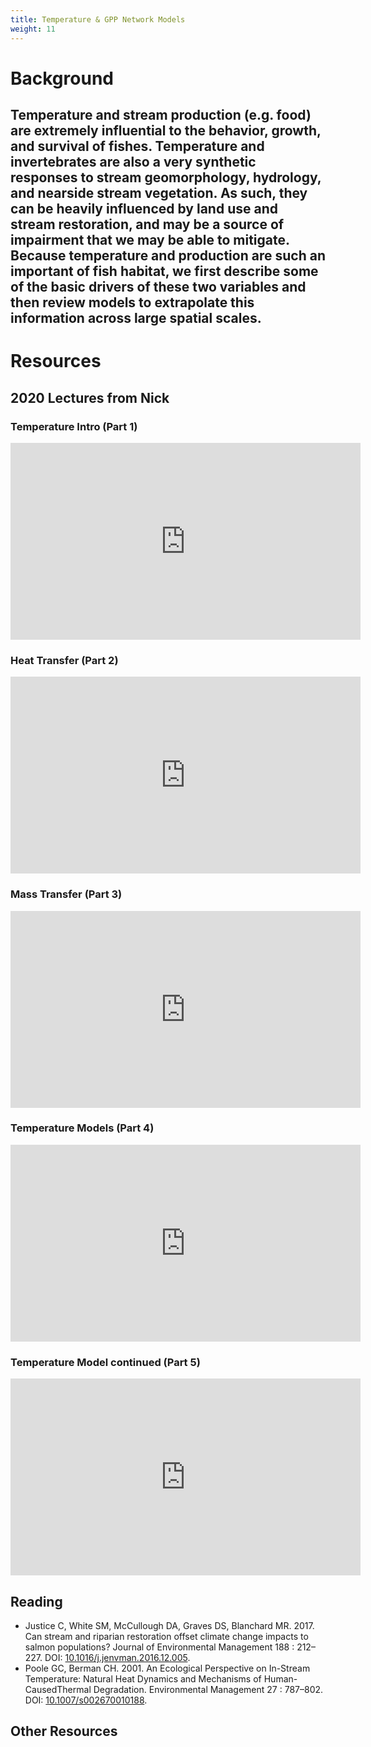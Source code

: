 ```yaml
---
title: Temperature & GPP Network Models
weight: 11
---
```


# Background
Temperature and stream production (e.g. food) are extremely influential to the behavior, growth, and survival of fishes.  Temperature and invertebrates are also a very synthetic responses to stream geomorphology, hydrology, and nearside stream vegetation.  As such, they can be heavily influenced by land use and stream restoration, and may be a source of impairment that we may be able to mitigate. Because temperature and production are such an important of fish habitat, we first describe some of the basic drivers of these two variables and then review models to extrapolate this information across large spatial scales.  
------
# Resources

## 2020 Lectures from Nick
### Temperature Intro (Part 1)
<div class="responsive-embed">
<iframe width="560" height="315" src="https://www.youtube.com/embed/J37D3LipAL4" frameborder="0" allow="accelerometer; autoplay; encrypted-media; gyroscope; picture-in-picture" allowfullscreen></iframe>
</div>

### Heat Transfer (Part 2)
<div class="responsive-embed">
<iframe width="560" height="315" src="https://www.youtube.com/embed/M1AdZCFJ8gM" frameborder="0" allow="accelerometer; autoplay; encrypted-media; gyroscope; picture-in-picture" allowfullscreen></iframe>
</div>

### Mass Transfer (Part 3)
<div class="responsive-embed">
<iframe width="560" height="315" src="https://www.youtube.com/embed/z-MioX_-KfQ" frameborder="0" allow="accelerometer; autoplay; encrypted-media; gyroscope; picture-in-picture" allowfullscreen></iframe>
</div>

### Temperature Models (Part 4)
<div class="responsive-embed">
<iframe width="560" height="315" src="https://www.youtube.com/embed/aokPwPKSoVs" frameborder="0" allow="accelerometer; autoplay; encrypted-media; gyroscope; picture-in-picture" allowfullscreen></iframe>
</div>

### Temperature Model continued (Part 5)
<div class="responsive-embed">
<iframe width="560" height="315" src="https://www.youtube.com/embed/SLgZFEKfQO4" frameborder="0" allow="accelerometer; autoplay; encrypted-media; gyroscope; picture-in-picture" allowfullscreen></iframe>
</div>


## Reading

- <a href="https://s3-us-west-2.amazonaws.com/etalweb.joewheaton.org/Courses/Ecohydraulic/2020/Reading/Justice+etal+17+EnvirManage+riparian+restorati.pdf"><i class="fa fa-file-pdf-o" aria-hidden="true"></i></a> Justice C, White SM, McCullough DA, Graves DS, Blanchard MR. 2017. Can stream and riparian restoration offset climate change impacts to salmon populations?  Journal of Environmental Management 188 : 212–227. DOI: [10.1016/j.jenvman.2016.12.005](https://dx.doi.org/10.1016/j.jenvman.2016.12.005).
- <a href="https://s3-us-west-2.amazonaws.com/etalweb.joewheaton.org/Courses/Ecohydraulic/2020/Reading/Poole+Berman+EnvMang01.pdf"><i class="fa fa-file-pdf-o" aria-hidden="true"></i></a> Poole GC, Berman CH. 2001. An Ecological Perspective on In-Stream Temperature: Natural Heat Dynamics and Mechanisms of Human-CausedThermal Degradation. Environmental Management 27 : 787–802. DOI: [10.1007/s002670010188](https://dx.doi.org/10.1007/s002670010188).




## Other Resources
